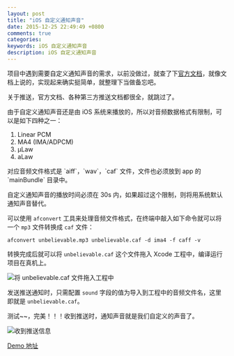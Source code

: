 ```yaml
---
layout: post
title: "iOS 自定义通知声音"
date: 2015-12-25 22:49:49 +0800
comments: true
categories: 
keywords: iOS 自定义通知声音
description: iOS 自定义通知声音
---
```


项目中遇到需要自定义通知声音的需求，以前没做过，就查了下[官方文档](https://developer.apple.com/library/ios/documentation/NetworkingInternet/Conceptual/RemoteNotificationsPG/Chapters/IPhoneOSClientImp.html#//apple_ref/doc/uid/TP40008194-CH103-SW6)，就像文档上说的，实现起来确实挺简单，就整理下当做备忘吧。

关于推送，官方文档、各种第三方推送文档都很全，就跳过了。

由于自定义通知声音还是由 iOS 系统来播放的，所以对音频数据格式有限制，可以是如下四种之一：

1. Linear PCM
2. MA4 (IMA/ADPCM)
3. µLaw
4. aLaw

<p></p>
对应音频文件格式是 `aiff`，`wav`，`caf` 文件，文件也必须放到 app 的 `mainBundle` 目录中。

自定义通知声音的播放时间必须在 30s 内，如果超过这个限制，则将用系统默认通知声音替代。

<!--more-->

可以使用 `afconvert` 工具来处理音频文件格式，在终端中敲入如下命令就可以将一个 `mp3` 文件转换成 `caf` 文件：

```
afconvert unbelievable.mp3 unbelievable.caf -d ima4 -f caff -v
```

转换完成后就可以将 `unbelievable.caf` 这个文件拖入 Xcode 工程中，编译运行项目在真机上。

![将 unbelievable.caf 文件拖入工程中]({{root_url}}/images/QQ20151226-0@2x.png)

发送推送通知时，只需配置 `sound` 字段的值为导入到工程中的音频文件名，这里即就是 `unbelievable.caf`。

测试~~，完美！！！收到推送时，通知声音就是我们自定义的声音了。

![收到推送信息]({{root_url}}/images/QQ20151226-1@2x.png)

[Demo 地址](https://github.com/lengmolehongyan/CustomAlertSoundsDemo)



